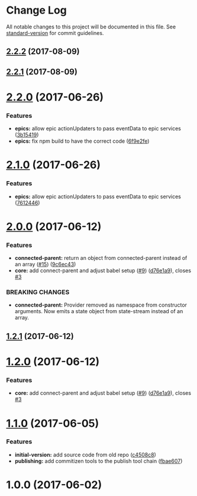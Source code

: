 # Change Log

All notable changes to this project will be documented in this file. See [standard-version](https://github.com/conventional-changelog/standard-version) for commit guidelines.

<a name="2.2.2"></a>
## [2.2.2](https://github.com/LinasMatkasse/planck-state/compare/v2.2.1...v2.2.2) (2017-08-09)



<a name="2.2.1"></a>
## [2.2.1](https://github.com/LinasMatkasse/planck-state/compare/v2.2.0...v2.2.1) (2017-08-09)



<a name="2.2.0"></a>
# [2.2.0](https://github.com/LinasMatkasse/planck-state/compare/v2.0.0...v2.2.0) (2017-06-26)


### Features

* **epics:** allow epic actionUpdaters to pass eventData to epic services ([3b15419](https://github.com/LinasMatkasse/planck-state/commit/3b15419))
* **epics:** fix npm build to have the correct code ([6f9e2fe](https://github.com/LinasMatkasse/planck-state/commit/6f9e2fe))



<a name="2.1.0"></a>
# [2.1.0](https://github.com/LinasMatkasse/planck-state/compare/v2.0.0...v2.1.0) (2017-06-26)


### Features

* **epics:** allow epic actionUpdaters to pass eventData to epic services ([7612446](https://github.com/LinasMatkasse/planck-state/commit/7612446))



<a name="2.0.0"></a>
# [2.0.0](https://github.com/LinasMatkasse/planck-state/compare/v1.1.0...v2.0.0) (2017-06-12)


### Features

* **connected-parent:** return an object from connected-parent instead of an array ([#15](https://github.com/LinasMatkasse/planck-state/issues/15)) ([9c6ec43](https://github.com/LinasMatkasse/planck-state/commit/9c6ec43))
* **core:** add connect-parent and adjust babel setup ([#9](https://github.com/LinasMatkasse/planck-state/issues/9)) ([d76e1a9](https://github.com/LinasMatkasse/planck-state/commit/d76e1a9)), closes [#3](https://github.com/LinasMatkasse/planck-state/issues/3)


### BREAKING CHANGES

* **connected-parent:** Provider removed as namespace from constructor arguments. Now emits a state object
from state-stream instead of an array.



<a name="1.2.1"></a>
## [1.2.1](https://github.com/LinasMatkasse/planck-state/compare/v1.2.0...v1.2.1) (2017-06-12)



<a name="1.2.0"></a>
# [1.2.0](https://github.com/LinasMatkasse/planck-state/compare/v1.1.0...v1.2.0) (2017-06-12)


### Features

* **core:** add connect-parent and adjust babel setup ([#9](https://github.com/LinasMatkasse/planck-state/issues/9)) ([d76e1a9](https://github.com/LinasMatkasse/planck-state/commit/d76e1a9)), closes [#3](https://github.com/LinasMatkasse/planck-state/issues/3)



<a name="1.1.0"></a>
# [1.1.0](https://github.com/LinasMatkasse/planck-state/compare/v1.0.0...v1.1.0) (2017-06-05)


### Features

* **initial-version:**  add source code from old repo ([c4508c8](https://github.com/LinasMatkasse/planck-state/commit/c4508c8))
* **publishing:** add commitizen tools to the publish tool chain ([fbae607](https://github.com/LinasMatkasse/planck-state/commit/fbae607))



<a name="1.0.0"></a>
# 1.0.0 (2017-06-02)
